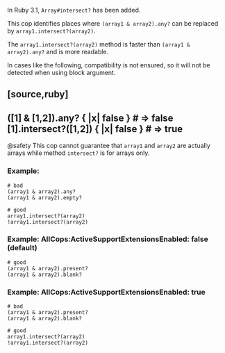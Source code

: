 In Ruby 3.1, `Array#intersect?` has been added.

This cop identifies places where `(array1 & array2).any?`
can be replaced by `array1.intersect?(array2)`.

The `array1.intersect?(array2)` method is faster than
`(array1 & array2).any?` and is more readable.

In cases like the following, compatibility is not ensured,
so it will not be detected when using block argument.

[source,ruby]
----
([1] & [1,2]).any? { |x| false }    # => false
[1].intersect?([1,2]) { |x| false } # => true
----

@safety
    This cop cannot guarantee that `array1` and `array2` are
    actually arrays while method `intersect?` is for arrays only.

### Example:
    # bad
    (array1 & array2).any?
    (array1 & array2).empty?

    # good
    array1.intersect?(array2)
    !array1.intersect?(array2)

### Example: AllCops:ActiveSupportExtensionsEnabled: false (default)
    # good
    (array1 & array2).present?
    (array1 & array2).blank?

### Example: AllCops:ActiveSupportExtensionsEnabled: true
    # bad
    (array1 & array2).present?
    (array1 & array2).blank?

    # good
    array1.intersect?(array2)
    !array1.intersect?(array2)
